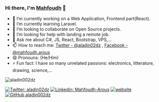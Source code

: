 ### Hi there, I'm [Mahfoudh](https://aladinstudio.com/) 👋

- 🔭 I’m currently working on a Web Application, Frontend part(React). 
- 🌱 I’m currently learning Laravel.
- 👯 I’m looking to collaborate on Open Source projects.
- 🤔 I’m looking for help with landing a remote job.
- 💬 Ask me about C#, JS, React, Bootstrap, VPS,...
- 📫 How to reach me: [Twitter - @aladin02dz](https://twitter.com/aladin02dz) , [Facebook - @mahfoudh.arous](https://web.facebook.com/mahfoudh.arous/) 
- 😄 Pronouns: (He/Him)
- ⚡ Fun fact: I have so many unrelated passions: electronics, litterature, drawing, science,...
 <img src="https://komarev.com/ghpvc/?username=aladin002dz&label=Views&color=blue&style=plastic" alt="aladin002dz" />  
   
[![Twitter: aladin02dz](https://img.shields.io/twitter/follow/aladin02dz?style=social)](https://twitter.com/aladin02dz)
[![Linkedin: Mahfoudh-Arous](https://img.shields.io/badge/-MahfoudhArous-blue?style=flat-square&logo=Linkedin&logoColor=white&link=https://www.linkedin.com/in/mahfoudh-arous/)](https://www.linkedin.com/in/mahfoudh-arous/)
[![website](https://img.shields.io/badge/website-aladinstudio-2648ff?style=flat-square&logo=google-chrome&color=informational)](https://aladinstudio.com/)
[![GitHub aladin002dz](https://img.shields.io/github/followers/aladin002dz?label=follow&style=social)](https://github.com/aladin002dz)
